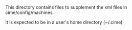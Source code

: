 This directory contains files to supplement the xml files in cime/config/machines.

It is expected to be in a user's home directory (~/.cime)

